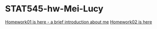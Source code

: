 # STAT545-hw-Mei-Lucy

[Homework01 is here - a brief introduction about me](https://github.com/lucymei/STAT545-hw01-Mei-Lucy/blob/master/README.md)
[Homework02 is here](https://github.com/lucymei/STAT545-hw-Mei-Lucy/blob/master/hw2/STAT545%20hw02.Rmd)
